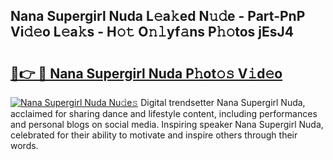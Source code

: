 ## Nana Supergirl Nuda L𝚎a𝚔ed N𝚞𝚍e - Part-PnP Vi𝚍𝚎o L𝚎a𝚔s - H𝚘𝚝 O𝚗𝚕yf𝚊ns P𝚑𝚘tos jEsJ4

# <h2><a href="http://kf4rivd.oniu.top/?m=Nana+Supergirl+Nuda">🔗👉 🔴 Nana Supergirl Nuda P𝚑ot𝚘𝚜 V𝚒d𝚎o</a></h2>

[![Nana Supergirl Nuda Nu𝚍e𝚜](https://i.imgur.com/0qMVB7G.gif)](http://kf4rivd.oniu.top/?m=Nana+Supergirl+Nuda)
Digital trendsetter Nana Supergirl Nuda, acclaimed for sharing dance and lifestyle content, including performances and personal blogs on social media. Inspiring speaker Nana Supergirl Nuda, celebrated for their ability to motivate and inspire others through their words.  

